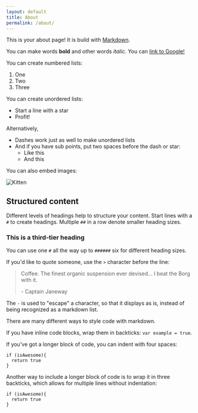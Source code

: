 ```yaml
---
layout: default
title: About
permalink: /about/
---
```


This is your about page! It is build with [Markdown](https://kramdown.gettalong.org/quickref.html).

You can make words **bold** and other words *italic*. You can [link to Google!](http://google.com)

You can create numbered lists:

1. One
2. Two
3. Three

You can create unordered lists:

 * Start a line with a star
 * Profit!

Alternatively,

- Dashes work just as well to make unordered lists
- And if you have sub points, put two spaces before the dash or star:
  - Like this
  - And this

You can also embed images:

![Kitten](http://placekitten.com/200/300)

## Structured content

Different levels of headings help to structure your content. Start lines with a `#` to create headings. Multiple `##` in a row denote smaller heading sizes.

### This is a third-tier heading

You can use one `#` all the way up to `######` six for different heading sizes.

If you'd like to quote someone, use the `>` character before the line:

> Coffee. The finest organic suspension ever devised... I beat the Borg with it.
>
> \- Captain Janeway

The `-` is used to "escape" a character, so that it displays as is, instead of being recognized as a markdown list.

There are many different ways to style code with markdown.

If you have inline code blocks, wrap them in backticks: `var example = true`.

If you've got a longer block of code, you can indent with four spaces:

    if (isAwesome){
      return true
    }

Another way to include a longer block of code is to wrap it in three backticks, which allows for multiple lines without indentation:

```
if (isAwesome){
  return true
}
```